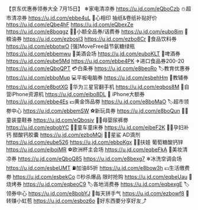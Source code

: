 【京东优惠券领券大全 7月15日】
❄家电清凉券
https://u.jd.com/eQboCzb
⛄超市清凉券
https://u.jd.com/ebbe4uL
🧻心相印 抽纸&卷纸补贴好价
https://u.jd.com/eQbe4hF
https://u.jd.com/eQbexZe
https://u.jd.com/e8boqgz
👍🏻小额全品券/话费券
https://u.jd.com/eubo8im
🍚粮油券
https://u.jd.com/ezbosI3
https://u.jd.com/ezbo8Cr
🥤食品饮料券
https://u.jd.com/ebbotwO
[强]MoveFree益节氨糖绿瓶
https://u.jd.com/ebbemwu
🥃美酒会场
https://u.jd.com/euboKLT
🍺啤酒券
https://u.jd.com/eube5Md
https://u.jd.com/ebbe4PK
✈进口食品券200-20
https://u.jd.com/eQboQPT
💳白条券
https://u.jd.com/e8beoRo
🏷教育优惠券
https://u.jd.com/ebboMup
💻平板电脑券
https://u.jd.com/esbehHm
📖教辅券
https://u.jd.com/e8botXG
📱华为三星官翻手机
https://u.jd.com/eqbos8M
📱自营iPhone资源机
https://u.jd.com/eibo8DL
 iPhone大额券
https://u.jd.com/ebbe4Es
💵黄金饰品劵
https://u.jd.com/e8boMaO
🏷超市领劵中心
https://u.jd.com/ebbemSW
⚽新玩具券
https://u.jd.com/e8boQun
👶🏻童装童鞋券
https://u.jd.com/eQbosiv
👶🏻母婴尿裤劵
https://u.jd.com/eqbobYC
👶🏻童车童床券
https://u.jd.com/eibeF2K
🤰🏻孕妇补钙 醋酸钙胶囊
https://u.jd.com/ezboMQj
👶🏻星鲨 AD滴剂
https://u.jd.com/eube526
https://u.jd.com/ebboKgx
👶🏻扶娃 葡萄糖酸钙锌
https://u.jd.com/eiboiMR
⚽欧洲杯主会场
https://u.jd.com/eqbeFkA
💄美妆清凉券
https://u.jd.com/eQboQ85
https://u.jd.com/e8bexg7
❄冰洗空调会场
https://u.jd.com/esbeUMT
⛽加油85折
https://u.jd.com/e8bow3h
💴生活缴费劵
https://u.jd.com/esbekCo
⏰秒杀爆品 限时抢购
https://u.jd.com/eqbeUau
🥩烧烤券
https://u.jd.com/eqbeoC9
🏷各地消费券
https://u.jd.com/eqbexgE
🏷领券中心
https://u.jd.com/e8bobYJ
🎰每天拼手气
https://u.jd.com/ezbowf8
🧧转赚小虹苞
https://u.jd.com/esboz6o
🥳好东西要分享好友⤴